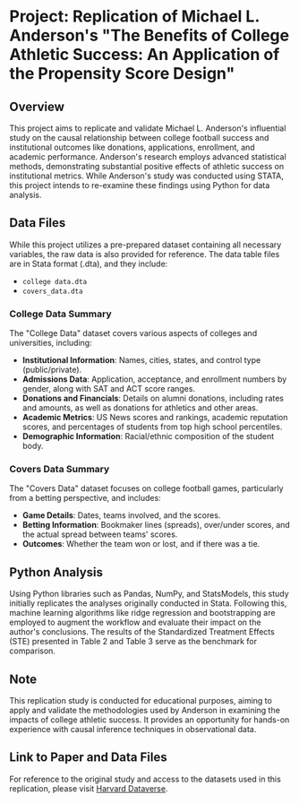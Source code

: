 # Project: Replication of Michael L. Anderson's "The Benefits of College Athletic Success: An Application of the Propensity Score Design"

## Overview
This project aims to replicate and validate Michael L. Anderson's influential study on the causal relationship between college football success and institutional outcomes like donations, applications, enrollment, and academic performance. Anderson's research employs advanced statistical methods, demonstrating substantial positive effects of athletic success on institutional metrics. While Anderson's study was conducted using STATA, this project intends to re-examine these findings using Python for data analysis.

## Data Files
While this project utilizes a pre-prepared dataset containing all necessary variables, the raw data is also provided for reference.
The data table files are in Stata format (.dta), and they include:
- `college data.dta`
- `covers_data.dta`

### College Data Summary
The "College Data" dataset covers various aspects of colleges and universities, including:
- **Institutional Information**: Names, cities, states, and control type (public/private).
- **Admissions Data**: Application, acceptance, and enrollment numbers by gender, along with SAT and ACT score ranges.
- **Donations and Financials**: Details on alumni donations, including rates and amounts, as well as donations for athletics and other areas.
- **Academic Metrics**: US News scores and rankings, academic reputation scores, and percentages of students from top high school percentiles.
- **Demographic Information**: Racial/ethnic composition of the student body.

### Covers Data Summary
The "Covers Data" dataset focuses on college football games, particularly from a betting perspective, and includes:
- **Game Details**: Dates, teams involved, and the scores.
- **Betting Information**: Bookmaker lines (spreads), over/under scores, and the actual spread between teams' scores.
- **Outcomes**: Whether the team won or lost, and if there was a tie.

## Python Analysis
Using Python libraries such as Pandas, NumPy, and StatsModels, this study initially replicates the analyses originally conducted in Stata.
Following this, machine learning algorithms like ridge regression and bootstrapping are employed to augment the workflow and evaluate their impact on the author's conclusions.
The results of the Standardized Treatment Effects (STE) presented in Table 2 and Table 3 serve as the benchmark for comparison.

## Note
This replication study is conducted for educational purposes, aiming to apply and validate the methodologies used by Anderson in examining the impacts of college athletic success.
It provides an opportunity for hands-on experience with causal inference techniques in observational data.

## Link to Paper and Data Files
For reference to the original study and access to the datasets used in this replication, please visit [Harvard Dataverse](https://dataverse.harvard.edu/dataset.xhtml?persistentId=doi:10.7910/DVN/ASXOBS).
